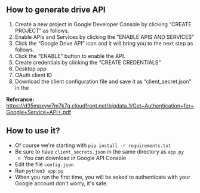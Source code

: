 ## How to generate drive API
   1. Create a new project in Google Developer Console by clicking “CREATE PROJECT” as
follows.
   2. Enable APIs and Services by clicking the “ENABLE APIS AND SERVICES”
   3. Click the “Google Drive API” icon and it will bring you to the next step as follows.
   4. Click the “ENABLE” button to enable the API.
   5. Create credentials by clicking the “CREATE CREDENTIALS”
   6. Desktop app 
   7. OAuth client ID
   8. Download the client configuration file and save it as “client_secret.json” in the

<b>Referance:</b> https://d35mpxyw7m7k7g.cloudfront.net/bigdata_1/Get+Authentication+for+Google+Service+API+.pdf

## How to use it?
 - Of course we're starting with `pip install -r requirements.txt`
 - Be sure to have `client_secrets.json` in the same directory as `app.py`
   - You can download in Google API Console
 - Edit the file `config.json`
 - Run `python3 app.py`
 - When you run the first time, you will be asked to authenticate with your Google account don't worry, it's safe.


